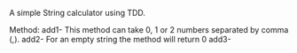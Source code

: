 A simple String calculator using TDD.

Method: add1- This method can take 0, 1 or 2 numbers separated by comma (,).
        add2- For an empty string the method will return 0
        add3- 
